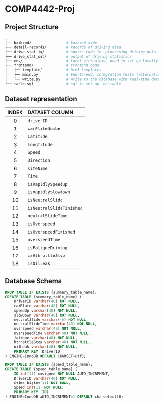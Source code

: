 # COMP4442-Proj

## Project Structure

```sh
.
├── backend/                # backend code
├── detail-records/         # records of driving data
├── drive_stat_in/          # source code for processing driving data
├── drive_stat_out/         # output of driving statistics
├── env/                    # local virtualenv, need to set up locally
├── frontend/               # frontend code
│   ├── template/           # html templates
│   ├── main.py             # End-to-end, integration tests (alternatively `e2e`)
│   └── write.py            # Write to the database with real-time data
└── table.sql               # sql to set up the table
```

## Dataset representation

| INDEX | DATASET COLUMN           |
| :---: | :----------------------- |
|   0   | `driverID`               |
|   1   | `carPlateNumber`         |
|   2   | `Latitude`               |
|   3   | `Longtitude`             |
|   4   | `Speed`                  |
|   5   | `Direction`              |
|   6   | `siteName`               |
|   7   | `Time`                   |
|   8   | `isRapidlySpeedup`       |
|   9   | `isRapidlySlowdown`      |
|  10   | `isNeutralSlide`         |
|  11   | `isNeutralSlideFinished` |
|  12   | `neutralSlideTime`       |
|  13   | `isOverspeed`            |
|  14   | `isOverspeedFinished`    |
|  15   | `overspeedTime`          |
|  16   | `isFatigueDriving`       |
|  17   | `isHthrottleStop`        |
|  18   | `isOilLeak`              |

## Database Schema

```sql
DROP TABLE IF EXISTS {summary_table_name};
CREATE TABLE {summary_table_name} (
    DriverID varchar(40) NOT NULL, 
    carPlate varchar(40) NOT NULL, 
    speedUp varchar(40) NOT NULL, 
    slowDown varchar(40) NOT NULL, 
    neutralSlide varchar(40) NOT NULL, 
    neutralSlideTime varchar(40) NOT NULL, 
    overspeed varchar(40) NOT NULL, 
    overspeedTime varchar(40) NOT NULL, 
    fatigue varchar(40) NOT NULL, 
    hthrottleStop varchar(40) NOT NULL, 
    oilLeak varchar(40) NOT NULL, 
    PRIMARY KEY (DriverID)
) ENGINE=InnoDB DEFAULT CHARSET=utf8;
```

```sql
DROP TABLE IF EXISTS {speed_table_name};
CREATE TABLE {speed_table_name} (
    ID int(11) unsigned NOT NULL AUTO_INCREMENT, 
    DriverID varchar(40) NOT NULL, 
    Ctime bigint(11) NOT NULL, 
    Speed int(11) NOT NULL, 
    PRIMARY KEY (ID)
) ENGINE=InnoDB AUTO_INCREMENT=1 DEFAULT charset=utf8;
```